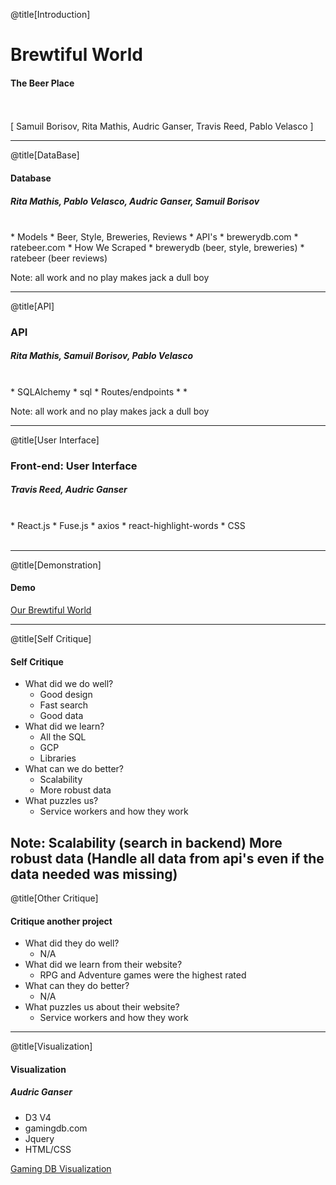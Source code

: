 @title[Introduction]

# Brewtiful World

#### The Beer Place
<br>
<br>
<span class="byline">[ Samuil Borisov, Rita Mathis, Audric Ganser, Travis Reed, Pablo Velasco ]</span>

---

@title[DataBase]

#### Database
##### Rita Mathis, Pablo Velasco, Audric Ganser, Samuil Borisov
<br>
* Models
	* Beer, Style, Breweries, Reviews
* API's
	* brewerydb.com
	* ratebeer.com
* How We Scraped
	* brewerydb (beer, style, breweries)
	* ratebeer (beer reviews)
<br>

Note:
all work and no play makes jack a dull boy

---

@title[API]

### API
##### Rita Mathis, Samuil Borisov, Pablo Velasco
<br>
* SQLAlchemy
	* sql
* Routes/endpoints
	* 
	* 
<br>

Note:
all work and no play makes jack a dull boy

---

@title[User Interface]

### Front-end: User Interface
##### Travis Reed, Audric Ganser
<br>
* React.js
* Fuse.js
* axios
* react-highlight-words
* CSS
<br>
<br>

---

@title[Demonstration]
#### Demo

[Our Brewtiful World](https://brewtiful.world)

---

@title[Self Critique]
#### Self Critique

* What did we do well?
	* Good design
	* Fast search
	* Good data
* What did we learn?
	* All the SQL
	* GCP
	* Libraries
* What can we do better?
	* Scalability
	* More robust data
* What puzzles us?
	* Service workers and how they work

Note:
Scalability (search in backend)
More robust data (Handle all data from api's even if the data needed was missing)
---

@title[Other Critique]
#### Critique another project

* What did they do well?
	* N/A
* What did we learn from their website?
	* RPG and Adventure games were the highest rated
* What can they do better?
	* N/A
* What puzzles us about their website?
	* Service workers and how they work

---

@title[Visualization]
#### Visualization
##### Audric Ganser

* D3 V4
* gamingdb.com
* Jquery
* HTML/CSS

[Gaming DB Visualization](https://aganser.com/visualization.html)
